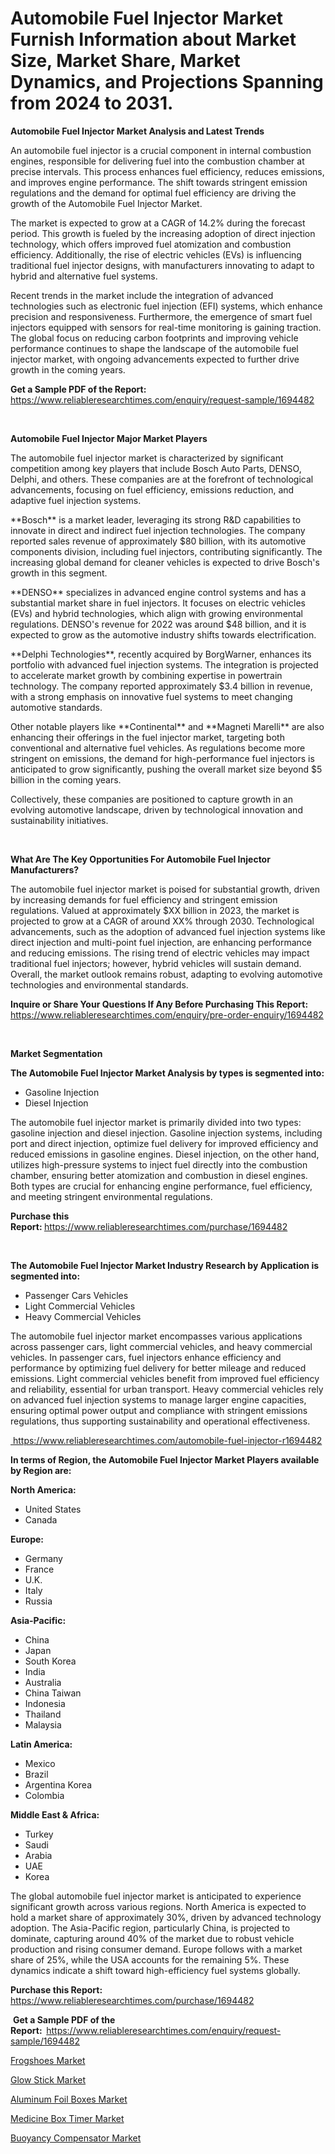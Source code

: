 <p><h1>Automobile Fuel Injector Market Furnish Information about Market Size, Market Share, Market Dynamics, and Projections Spanning from 2024 to 2031.</h1></p><p><strong>Automobile Fuel Injector Market Analysis and Latest Trends</strong></p>
<p><p>An automobile fuel injector is a crucial component in internal combustion engines, responsible for delivering fuel into the combustion chamber at precise intervals. This process enhances fuel efficiency, reduces emissions, and improves engine performance. The shift towards stringent emission regulations and the demand for optimal fuel efficiency are driving the growth of the Automobile Fuel Injector Market.</p><p>The market is expected to grow at a CAGR of 14.2% during the forecast period. This growth is fueled by the increasing adoption of direct injection technology, which offers improved fuel atomization and combustion efficiency. Additionally, the rise of electric vehicles (EVs) is influencing traditional fuel injector designs, with manufacturers innovating to adapt to hybrid and alternative fuel systems.</p><p>Recent trends in the market include the integration of advanced technologies such as electronic fuel injection (EFI) systems, which enhance precision and responsiveness. Furthermore, the emergence of smart fuel injectors equipped with sensors for real-time monitoring is gaining traction. The global focus on reducing carbon footprints and improving vehicle performance continues to shape the landscape of the automobile fuel injector market, with ongoing advancements expected to further drive growth in the coming years.</p></p>
<p><strong>Get a Sample PDF of the Report:&nbsp;</strong> <a href="https://www.reliableresearchtimes.com/enquiry/request-sample/1694482?utm_campaign=1558&utm_medium=2&utm_source=Github&utm_content=ia&utm_term=17122024&utm_id=automobile-fuel-injector">https://www.reliableresearchtimes.com/enquiry/request-sample/1694482</a></p>
<p>&nbsp;</p>
<p><strong>Automobile Fuel Injector Major Market Players</strong></p>
<p><p>The automobile fuel injector market is characterized by significant competition among key players that include Bosch Auto Parts, DENSO, Delphi, and others. These companies are at the forefront of technological advancements, focusing on fuel efficiency, emissions reduction, and adaptive fuel injection systems.</p><p>**Bosch** is a market leader, leveraging its strong R&D capabilities to innovate in direct and indirect fuel injection technologies. The company reported sales revenue of approximately $80 billion, with its automotive components division, including fuel injectors, contributing significantly. The increasing global demand for cleaner vehicles is expected to drive Bosch's growth in this segment.</p><p>**DENSO** specializes in advanced engine control systems and has a substantial market share in fuel injectors. It focuses on electric vehicles (EVs) and hybrid technologies, which align with growing environmental regulations. DENSO's revenue for 2022 was around $48 billion, and it is expected to grow as the automotive industry shifts towards electrification.</p><p>**Delphi Technologies**, recently acquired by BorgWarner, enhances its portfolio with advanced fuel injection systems. The integration is projected to accelerate market growth by combining expertise in powertrain technology. The company reported approximately $3.4 billion in revenue, with a strong emphasis on innovative fuel systems to meet changing automotive standards.</p><p>Other notable players like **Continental** and **Magneti Marelli** are also enhancing their offerings in the fuel injector market, targeting both conventional and alternative fuel vehicles. As regulations become more stringent on emissions, the demand for high-performance fuel injectors is anticipated to grow significantly, pushing the overall market size beyond $5 billion in the coming years.</p><p>Collectively, these companies are positioned to capture growth in an evolving automotive landscape, driven by technological innovation and sustainability initiatives.</p></p>
<p>&nbsp;</p>
<p><strong>What Are The Key Opportunities For Automobile Fuel Injector Manufacturers?</strong></p>
<p><p>The automobile fuel injector market is poised for substantial growth, driven by increasing demands for fuel efficiency and stringent emission regulations. Valued at approximately $XX billion in 2023, the market is projected to grow at a CAGR of around XX% through 2030. Technological advancements, such as the adoption of advanced fuel injection systems like direct injection and multi-point fuel injection, are enhancing performance and reducing emissions. The rising trend of electric vehicles may impact traditional fuel injectors; however, hybrid vehicles will sustain demand. Overall, the market outlook remains robust, adapting to evolving automotive technologies and environmental standards.</p></p>
<p><strong>Inquire or Share Your Questions If Any Before Purchasing This Report:</strong> <a href="https://www.reliableresearchtimes.com/enquiry/pre-order-enquiry/1694482?utm_campaign=1558&utm_medium=2&utm_source=Github&utm_content=ia&utm_term=17122024&utm_id=automobile-fuel-injector">https://www.reliableresearchtimes.com/enquiry/pre-order-enquiry/1694482</a></p>
<p>&nbsp;</p>
<p><strong>Market Segmentation</strong></p>
<p><strong>The Automobile Fuel Injector Market Analysis by types is segmented into:</strong></p>
<p><ul><li>Gasoline Injection</li><li>Diesel Injection</li></ul></p>
<p><p>The automobile fuel injector market is primarily divided into two types: gasoline injection and diesel injection. Gasoline injection systems, including port and direct injection, optimize fuel delivery for improved efficiency and reduced emissions in gasoline engines. Diesel injection, on the other hand, utilizes high-pressure systems to inject fuel directly into the combustion chamber, ensuring better atomization and combustion in diesel engines. Both types are crucial for enhancing engine performance, fuel efficiency, and meeting stringent environmental regulations.</p></p>
<p><strong>Purchase this Report:&nbsp;</strong><a href="https://www.reliableresearchtimes.com/purchase/1694482?utm_campaign=1558&utm_medium=2&utm_source=Github&utm_content=ia&utm_term=17122024&utm_id=automobile-fuel-injector">https://www.reliableresearchtimes.com/purchase/1694482</a></p>
<p>&nbsp;</p>
<p><strong>The Automobile Fuel Injector Market Industry Research by Application is segmented into:</strong></p>
<p><ul><li>Passenger Cars Vehicles</li><li>Light Commercial Vehicles</li><li>Heavy Commercial Vehicles</li></ul></p>
<p><p>The automobile fuel injector market encompasses various applications across passenger cars, light commercial vehicles, and heavy commercial vehicles. In passenger cars, fuel injectors enhance efficiency and performance by optimizing fuel delivery for better mileage and reduced emissions. Light commercial vehicles benefit from improved fuel efficiency and reliability, essential for urban transport. Heavy commercial vehicles rely on advanced fuel injection systems to manage larger engine capacities, ensuring optimal power output and compliance with stringent emissions regulations, thus supporting sustainability and operational effectiveness.</p></p>
<p><a href="https://www.reliableresearchtimes.com/automobile-fuel-injector-r1694482?utm_campaign=1558&utm_medium=2&utm_source=Github&utm_content=ia&utm_term=17122024&utm_id=automobile-fuel-injector">&nbsp;https://www.reliableresearchtimes.com/automobile-fuel-injector-r1694482</a></p>
<p><strong>In terms of Region, the Automobile Fuel Injector Market Players available by Region are:</strong></p>
<p>
    <p> <strong> North America: </strong>
        <ul>
            <li>United States</li>
            <li>Canada</li>
        </ul>
        </p> 
    <p> <strong> Europe: </strong>
        <ul>
            <li>Germany</li>
            <li>France</li>
            <li>U.K.</li>
            <li>Italy</li>
            <li>Russia</li>
        </ul>
        </p> 
    <p> <strong> Asia-Pacific: </strong>
        <ul>
            <li>China</li>
            <li>Japan</li>
            <li>South Korea</li>
            <li>India</li>
            <li>Australia</li>
            <li>China Taiwan</li>
            <li>Indonesia</li>
            <li>Thailand</li>
            <li>Malaysia</li>
        </ul>
        </p> 
    <p> <strong> Latin America: </strong>
        <ul>
            <li>Mexico</li>
            <li>Brazil</li>
            <li>Argentina Korea</li>
            <li>Colombia</li>
        </ul>
        </p> 
    <p> <strong> Middle East & Africa: </strong>
        <ul>
            <li>Turkey</li>
            <li>Saudi</li>
            <li>Arabia</li>
            <li>UAE</li>
            <li>Korea</li>
        </ul>
    </p>
    </p>
<p><p>The global automobile fuel injector market is anticipated to experience significant growth across various regions. North America is expected to hold a market share of approximately 30%, driven by advanced technology adoption. The Asia-Pacific region, particularly China, is projected to dominate, capturing around 40% of the market due to robust vehicle production and rising consumer demand. Europe follows with a market share of 25%, while the USA accounts for the remaining 5%. These dynamics indicate a shift toward high-efficiency fuel systems globally.</p></p>
<p><strong>Purchase this Report: </strong><a href="https://www.reliableresearchtimes.com/purchase/1694482?utm_campaign=1558&utm_medium=2&utm_source=Github&utm_content=ia&utm_term=17122024&utm_id=automobile-fuel-injector">https://www.reliableresearchtimes.com/purchase/1694482</a></p>
<p>&nbsp;<strong>Get a Sample PDF of the Report:&nbsp;&nbsp;</strong><a href="https://www.reliableresearchtimes.com/enquiry/request-sample/1694482?utm_campaign=1558&utm_medium=2&utm_source=Github&utm_content=ia&utm_term=17122024&utm_id=automobile-fuel-injector">https://www.reliableresearchtimes.com/enquiry/request-sample/1694482</a></p>
<p><strong></strong></p>
<p><p><a href="https://www.linkedin.com/pulse/frogshoes-market-insight-financial-status-size-revenue-expected-mzd8f?utm_campaign=1558&utm_medium=2&utm_source=Github&utm_content=ia&utm_term=17122024&utm_id=automobile-fuel-injector">Frogshoes Market</a></p><p><a href="https://www.linkedin.com/pulse/strategic-market-outlook-glow-stick-key-drivers-growth-trends-9thzf?utm_campaign=1558&utm_medium=2&utm_source=Github&utm_content=ia&utm_term=17122024&utm_id=automobile-fuel-injector">Glow Stick Market</a></p><p><a href="https://www.linkedin.com/pulse/forecasted-growth-key-players-aluminum-foil-boxes-market-2024-2031-9r0gf?utm_campaign=1558&utm_medium=2&utm_source=Github&utm_content=ia&utm_term=17122024&utm_id=automobile-fuel-injector">Aluminum Foil Boxes Market</a></p><p><a href="https://www.linkedin.com/pulse/analyzing-medicine-box-timer-market-dynamics-growth-drivers-dxtpf?utm_campaign=1558&utm_medium=2&utm_source=Github&utm_content=ia&utm_term=17122024&utm_id=automobile-fuel-injector">Medicine Box Timer Market</a></p><p><a href="https://www.linkedin.com/pulse/market-insights-global-buoyancy-compensator-forecast-innovation-463lf?utm_campaign=1558&utm_medium=2&utm_source=Github&utm_content=ia&utm_term=17122024&utm_id=automobile-fuel-injector">Buoyancy Compensator Market</a></p></p>